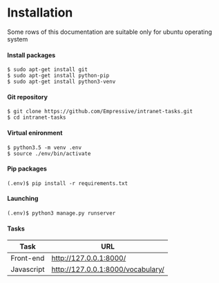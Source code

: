 # Installation
Some rows of this documentation are suitable only for ubuntu operating system

#### Install packages
```
$ sudo apt-get install git
$ sudo apt-get install python-pip
$ sudo apt-get install python3-venv
```

#### Git repository
```
$ git clone https://github.com/Empressive/intranet-tasks.git
$ cd intranet-tasks
```

#### Virtual enironment
```
$ python3.5 -m venv .env
$ source ./env/bin/activate
```

#### Pip packages
```
(.env)$ pip install -r requirements.txt
```

#### Launching
```
(.env)$ python3 manage.py runserver
```

#### Tasks
| Task  | URL |
| ------------- | ------------- |
| Front-end  | http://127.0.0.1:8000/  |
| Javascript  | http://127.0.0.1:8000/vocabulary/  |



